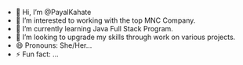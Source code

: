 - 👋 Hi, I’m @PayalKahate
- 👀 I’m interested to working with the top MNC Company.
- 🌱 I’m currently learning Java Full Stack Program.
- 💞️ I’m looking to upgrade my skills through work on various projects.
- 😄 Pronouns: She/Her...
- ⚡ Fun fact: ...

<!---
PayalKahate/PayalKahate is a ✨ special ✨ repository because its `README.md` (this file) appears on your GitHub profile.
You can click the Preview link to take a look at your changes.
--->
